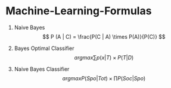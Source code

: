 # Machine-Learning-Formulas

1. Naive Bayes
$$ P (A | C) = \frac{P(C | A) \times P(A)}{P(C)} $$

2. Bayes Optimal Classifier
$$ arg max\sum p(x|T) \times P(T|D)$$

3. Naive Bayes Classifier 
$$ arg max P(Spo|Tot) \times \prod P(Soc|Spo) $$
